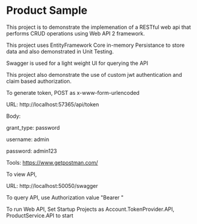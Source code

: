 # Product Sample

This project is to demonstrate the implemenation of a RESTful web api that performs CRUD operations using Web API 2 framework. 

This project uses EntityFramework Core in-memory Persistance to store data and also demonstrated in Unit Testing. 

Swagger is used for a light weight UI for querying the API

This project also demonstrate the use of custom jwt authentication and claim based authorization.

To generate token, POST as x-www-form-urlencoded

URL: http://localhost:57365/api/token

Body: 

grant_type: password

username: admin

password: admin123 

Tools: https://www.getpostman.com/

To view API, 

URL: http://localhost:50050/swagger

To query API, use Authorization value "Bearer <jwt token>"
  
To run Web API, Set Startup Projects as Account.TokenProvider.API, ProductService.API to start  
